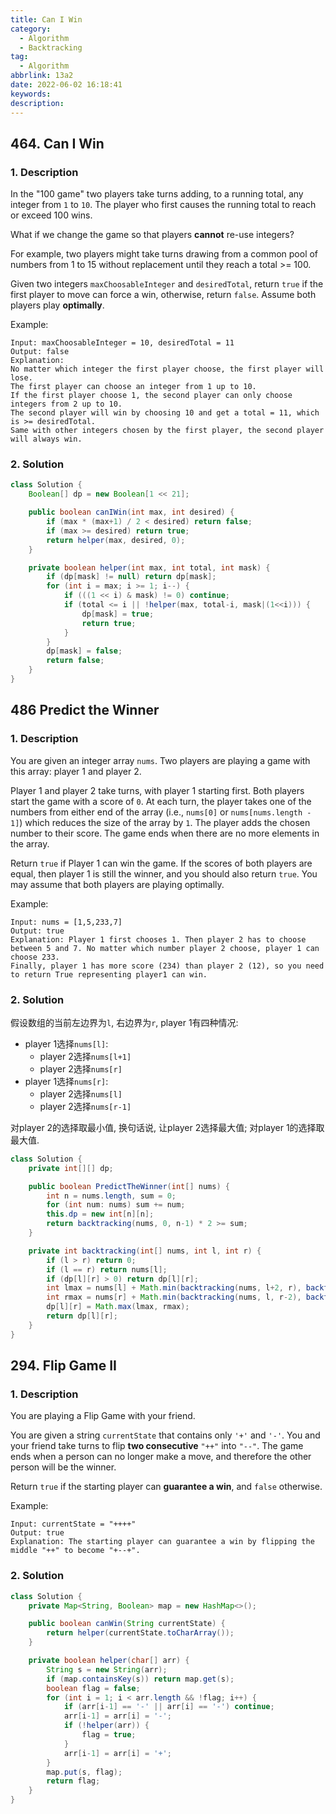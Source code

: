 ```yaml
---
title: Can I Win
category:
  - Algorithm
  - Backtracking
tag:
  - Algorithm
abbrlink: 13a2
date: 2022-06-02 16:18:41
keywords:
description:
---
```


## 464. Can I Win
### 1. Description
In the "100 game" two players take turns adding, to a running total, any integer from `1` to `10`. The player who first causes the running total to reach or exceed 100 wins.

What if we change the game so that players **cannot** re-use integers?

For example, two players might take turns drawing from a common pool of numbers from 1 to 15 without replacement until they reach a total >= 100.

Given two integers `maxChoosableInteger` and `desiredTotal`, return `true` if the first player to move can force a win, otherwise, return `false`. Assume both players play **optimally**.

Example:
```
Input: maxChoosableInteger = 10, desiredTotal = 11
Output: false
Explanation:
No matter which integer the first player choose, the first player will lose.
The first player can choose an integer from 1 up to 10.
If the first player choose 1, the second player can only choose integers from 2 up to 10.
The second player will win by choosing 10 and get a total = 11, which is >= desiredTotal.
Same with other integers chosen by the first player, the second player will always win.
```

### 2. Solution
```java
class Solution {
    Boolean[] dp = new Boolean[1 << 21];

    public boolean canIWin(int max, int desired) {
        if (max * (max+1) / 2 < desired) return false;
        if (max >= desired) return true;
        return helper(max, desired, 0);
    }

    private boolean helper(int max, int total, int mask) {
        if (dp[mask] != null) return dp[mask];
        for (int i = max; i >= 1; i--) {
            if (((1 << i) & mask) != 0) continue;
            if (total <= i || !helper(max, total-i, mask|(1<<i))) {
                dp[mask] = true;
                return true;
            }
        }
        dp[mask] = false;
        return false;
    }
}
```


## 486 Predict the Winner
### 1. Description
You are given an integer array `nums`. Two players are playing a game with this array: player 1 and player 2.

Player 1 and player 2 take turns, with player 1 starting first. Both players start the game with a score of `0`. At each turn, the player takes one of the numbers from either end of the array (i.e., `nums[0]` or `nums[nums.length - 1]`) which reduces the size of the array by `1`. The player adds the chosen number to their score. The game ends when there are no more elements in the array.

Return `true` if Player 1 can win the game. If the scores of both players are equal, then player 1 is still the winner, and you should also return `true`. You may assume that both players are playing optimally.

Example:
```
Input: nums = [1,5,233,7]
Output: true
Explanation: Player 1 first chooses 1. Then player 2 has to choose between 5 and 7. No matter which number player 2 choose, player 1 can choose 233.
Finally, player 1 has more score (234) than player 2 (12), so you need to return True representing player1 can win.
```

### 2. Solution
假设数组的当前左边界为`l`, 右边界为`r`, player 1有四种情况:
* player 1选择`nums[l]`:
    * player 2选择`nums[l+1]`
    * player 2选择`nums[r]`
* player 1选择`nums[r]`:
    * player 2选择`nums[l]`
    * player 2选择`nums[r-1]`

对player 2的选择取最小值, 换句话说, 让player 2选择最大值; 对player 1的选择取最大值.

```java
class Solution {
    private int[][] dp;

    public boolean PredictTheWinner(int[] nums) {
        int n = nums.length, sum = 0;
        for (int num: nums) sum += num;
        this.dp = new int[n][n];
        return backtracking(nums, 0, n-1) * 2 >= sum;
    }

    private int backtracking(int[] nums, int l, int r) {
        if (l > r) return 0;
        if (l == r) return nums[l];
        if (dp[l][r] > 0) return dp[l][r];
        int lmax = nums[l] + Math.min(backtracking(nums, l+2, r), backtracking(nums, l+1, r-1));
        int rmax = nums[r] + Math.min(backtracking(nums, l, r-2), backtracking(nums, l+1, r-1));
        dp[l][r] = Math.max(lmax, rmax);
        return dp[l][r];
    }
}
```


## 294. Flip Game II
### 1. Description
You are playing a Flip Game with your friend.

You are given a string `currentState` that contains only `'+'` and `'-'`. You and your friend take turns to flip **two consecutive** `"++"` into `"--"`. The game ends when a person can no longer make a move, and therefore the other person will be the winner.

Return `true` if the starting player can **guarantee a win**, and `false` otherwise.

Example:
```
Input: currentState = "++++"
Output: true
Explanation: The starting player can guarantee a win by flipping the middle "++" to become "+--+".
```

### 2. Solution
```java
class Solution {
    private Map<String, Boolean> map = new HashMap<>();

    public boolean canWin(String currentState) {
        return helper(currentState.toCharArray());
    }

    private boolean helper(char[] arr) {
        String s = new String(arr);
        if (map.containsKey(s)) return map.get(s);
        boolean flag = false;
        for (int i = 1; i < arr.length && !flag; i++) {
            if (arr[i-1] == '-' || arr[i] == '-') continue;
            arr[i-1] = arr[i] = '-';
            if (!helper(arr)) {
                flag = true;
            }
            arr[i-1] = arr[i] = '+';
        }
        map.put(s, flag);
        return flag;
    }
}
```

